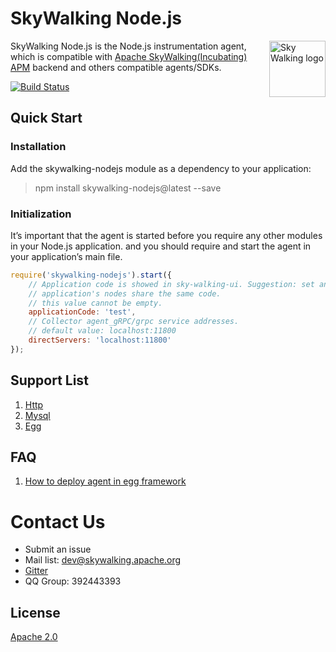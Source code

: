 # SkyWalking Node.js

<img src="https://skywalkingtest.github.io/page-resources/3.0/skywalking.png" alt="Sky Walking logo" height="90px" align="right" />

SkyWalking Node.js is the Node.js instrumentation agent, which is compatible with [Apache SkyWalking(Incubating) APM](https://github.com/apache/incubator-skywalking) backend and others compatible agents/SDKs.

[![Build Status](https://travis-ci.org/OpenSkywalking/skywalking-nodejs.svg?branch=master)](https://travis-ci.org/OpenSkywalking/skywalking-nodejs)

## Quick Start

### Installation
Add the skywalking-nodejs module as a dependency to your application:
> npm install skywalking-nodejs@latest --save

### Initialization
It’s important that the agent is started before you require any other modules in your Node.js application. and you should
require and start the agent in your application’s main file.

```javascript
require('skywalking-nodejs').start({
    // Application code is showed in sky-walking-ui. Suggestion: set an unique name for each application, one
    // application's nodes share the same code.
    // this value cannot be empty.
    applicationCode: 'test',
    // Collector agent_gRPC/grpc service addresses.
    // default value: localhost:11800
    directServers: 'localhost:11800'
});
```

## Support List
1. [Http](https://nodejs.org/api/http.html)
2. [Mysql](https://github.com/mysqljs/mysql)
3. [Egg](https://github.com/eggjs/egg)

## FAQ
1. [How to deploy agent in egg framework](docs/FAQ/how-to-deploy-agent-in-egg-framwork.md)

# Contact Us
* Submit an issue
* Mail list: dev@skywalking.apache.org
* [Gitter](https://gitter.im/openskywalking/Lobby)
* QQ Group: 392443393

## License
[Apache 2.0](LICENSE.md)
